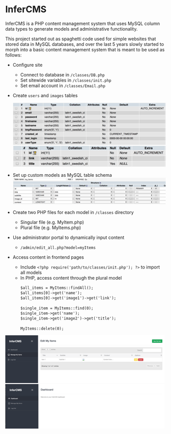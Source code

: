 # InferCMS

InferCMS is a PHP content management system that uses MySQL column data types to generate models and administrative functionality.

This project started out as spaghetti code used for simple websites that stored data in MySQL databases, and over the last 5 years slowly started to morph into a basic content management system that is meant to be used as follows:
- Configure site
  - Connect to database in `/classes/DB.php`
  - Set sitewide variables in `/classes/init.php`
  - Set email account in `/classes/Email.php`
- Create `users` and `images` tables
    
    <img src="docs/db2.png" alt="Users Table" width="500">

    <img src="docs/db3.png" alt="Images Table" width="500">

- Set up custom models as MySQL table schema
    <img src="docs/db1.png" alt="Example Table" width="500">

- Create two PHP files for each model in `/classes` directory
  - Singular file (e.g. MyItem.php)
  - Plural file (e.g. MyItems.php)
- Use administrator portal to dynamically input content
  - `/admin/edit_all.php?model=myItems`
- Access content in frontend pages
  - Include `<?php require('path/to/classes/init.php'); ?>` to import all models
  - In PHP, access content through the plural model
    ```
    $all_items = MyItems::findAll();
    $all_items[0]->get('name');
    $all_items[0]->get('image1')->get('link');

    $single_item = MyItems::find(0);
    $single_item->get('name');
    $single_item->get('image2')->get('title');

    MyItems::delete(0);
    ```

<img src="docs/portal1.png" alt="Portal Screenshot 1" width="500">

<img src="docs/portal2.png" alt="Portal Screenshot 2" width="500">

